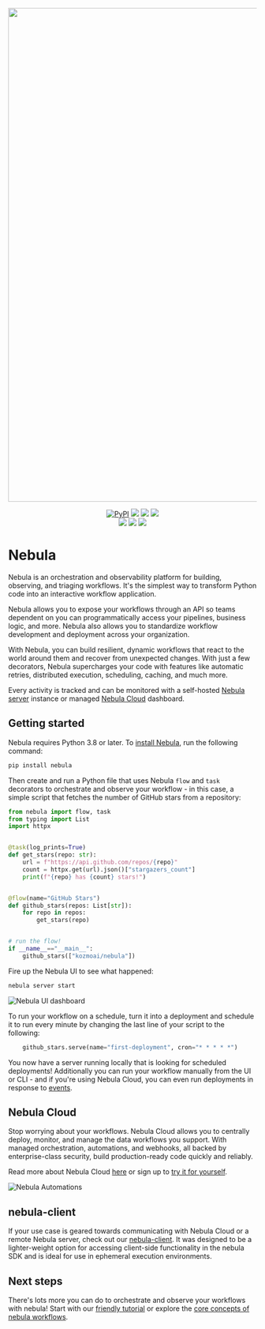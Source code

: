 <p align="center"><img src="https://github.com/kozmoai/nebula/assets/3407835/c654cbc6-63e8-4ada-a92a-efd2f8f24b85" width=1000></p>

<p align="center">
    <a href="https://pypi.python.org/pypi/nebula/" alt="PyPI version">
        <img alt="PyPI" src="https://img.shields.io/pypi/v/nebula?color=0052FF&labelColor=090422"></a>
    <a href="https://github.com/kozmoai/nebula/" alt="Stars">
        <img src="https://img.shields.io/github/stars/kozmoai/nebula?color=0052FF&labelColor=090422" /></a>
    <a href="https://pepy.tech/badge/nebula/" alt="Downloads">
        <img src="https://img.shields.io/pypi/dm/nebula?color=0052FF&labelColor=090422" /></a>
    <a href="https://github.com/kozmoai/nebula/pulse" alt="Activity">
        <img src="https://img.shields.io/github/commit-activity/m/kozmoai/nebula?color=0052FF&labelColor=090422" /></a>
    <br>
    <a href="https://nebula.io/slack" alt="Slack">
        <img src="https://img.shields.io/badge/slack-join_community-red.svg?color=0052FF&labelColor=090422&logo=slack" /></a>
    <a href="https://discourse.nebula.io/" alt="Discourse">
        <img src="https://img.shields.io/badge/discourse-browse_forum-red.svg?color=0052FF&labelColor=090422&logo=discourse" /></a>
    <a href="https://www.youtube.com/c/NebulaIO/" alt="YouTube">
        <img src="https://img.shields.io/badge/youtube-watch_videos-red.svg?color=0052FF&labelColor=090422&logo=youtube" /></a>
</p>

# Nebula

Nebula is an orchestration and observability platform for building, observing, and triaging workflows. 
It's the simplest way to transform Python code into an interactive workflow application.

Nebula allows you to expose your workflows through an API so teams dependent on you can programmatically access your pipelines, business logic, and more.
Nebula also allows you to standardize workflow development and deployment across your organization.

With Nebula, you can build resilient, dynamic workflows that react to the world around them and recover from unexpected changes.
With just a few decorators, Nebula supercharges your code with features like automatic retries, distributed execution, scheduling, caching, and much more.

Every activity is tracked and can be monitored with a self-hosted [Nebula server](https://docs.Nebula.io/latest/guides/host/) instance or managed [Nebula Cloud](https://www.nebula.io/cloud-vs-oss?utm_source=oss&utm_medium=oss&utm_campaign=oss_gh_repo&utm_term=none&utm_content=none) dashboard.

## Getting started

Nebula requires Python 3.8 or later. To [install Nebula](https://docs.nebula.io/getting-started/installation/), run the following command:

```bash
pip install nebula
```

Then create and run a Python file that uses Nebula `flow` and `task` decorators to orchestrate and observe your workflow - in this case, a simple script that fetches the number of GitHub stars from a repository:

```python
from nebula import flow, task
from typing import List
import httpx


@task(log_prints=True)
def get_stars(repo: str):
    url = f"https://api.github.com/repos/{repo}"
    count = httpx.get(url).json()["stargazers_count"]
    print(f"{repo} has {count} stars!")


@flow(name="GitHub Stars")
def github_stars(repos: List[str]):
    for repo in repos:
        get_stars(repo)


# run the flow!
if __name__=="__main__":
    github_stars(["kozmoai/nebula"])
```

Fire up the Nebula UI to see what happened:

```bash
nebula server start
```

![Nebula UI dashboard](/docs/img/ui/cloud-dashboard.png)

To run your workflow on a schedule, turn it into a deployment and schedule it to run every minute by changing the last line of your script to the following:

```python
    github_stars.serve(name="first-deployment", cron="* * * * *")
```

You now have a server running locally that is looking for scheduled deployments!
Additionally you can run your workflow manually from the UI or CLI - and if you're using Nebula Cloud, you can even run deployments in response to [events](https://docs.nebula.io/latest/concepts/automations/).

## Nebula Cloud

Stop worrying about your workflows.
Nebula Cloud allows you to centrally deploy, monitor, and manage the data workflows you support. With managed orchestration, automations, and webhooks, all backed by enterprise-class security, build production-ready code quickly and reliably.

Read more about Nebula Cloud [here](https://www.nebula.io/cloud-vs-oss?utm_source=oss&utm_medium=oss&utm_campaign=oss_gh_repo&utm_term=none&utm_content=none) or sign up to [try it for yourself](https://app.nebula.cloud?utm_source=oss&utm_medium=oss&utm_campaign=oss_gh_repo&utm_term=none&utm_content=none).

![Nebula Automations](/docs/img/ui/automations.png)

## nebula-client

If your use case is geared towards communicating with Nebula Cloud or a remote Nebula server, check out our 
[nebula-client](https://pypi.org/project/nebula-client/). It was designed to be a lighter-weight option for accessing 
client-side functionality in the nebula SDK and is ideal for use in ephemeral execution environments.

## Next steps

There's lots more you can do to orchestrate and observe your workflows with nebula!
Start with our [friendly tutorial](https://docs.nebula.io/tutorials) or explore the [core concepts of nebula workflows](https://docs.nebula.io/concepts/).

